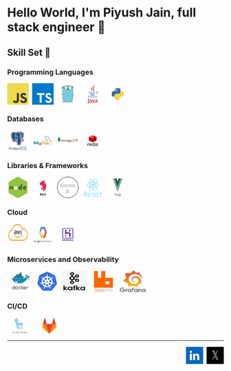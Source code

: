 # Hello World, I'm Piyush Jain, full stack engineer 👋

## Skill Set 💪

### Programming Languages

<div style='display: flex; gap: 8px;'>
  <img src = './static/js.png' height="50" height='50'/>
  <img src = './static/typescript.jpg' height="50" width='50'/>
  <img src = './static/golang.png' height="50" width='50'/>
  <img src = './static/java.svg' height="50" width='50'/>
  <img src = './static/python.webp' height="50" width='50'/>
</div>

### Databases

<div style='display: flex; gap: 8px;'>
  <img src = './static/postgres.png' height="50" width='50'/>
  <img src = './static/mysql.png' height="50" width='50'/>
  <img src = './static/mongodb.webp' height="50" width='50'/>
  <img src = './static/redis.png' height="50" width='50'/>
</div>

### Libraries & Frameworks

<div style='display: flex; gap: 8px;'>
  <img src = './static/node.png' height="50" width='50'/>
  <img src = './static/nest.jpg' height="50" width='50'/>
  <img src = './static/express.jpg' height="50" width='50'/>
  <img src = './static/React.png' height="50" width='50'/>
  <img src = './static/vue.jpg' height="50" width='50'/>
</div>

### Cloud

<div style='display: flex; gap: 8px;'>
  <img src = './static/aws.png' height="40" width='50'/>
  <img src = './static/gcp.png' height="50" width='50'/>
  <img src = './static/heroku.png' height="50" width='50'/>
</div>

### Microservices and Observability

<div style='display: flex; gap: 8px;'>
  <img src = './static/docker.png' height="50" width='60'/>
  <img src = './static/kube.png' height="50" width='50'/>
  <img src = './static/kafka.png' height="50" width='60'/>
  <img src = './static/rabbit.png' height="50" width='60'/>
  <img src = './static/grafana.jpeg' height="50" width='60'/>
</div>

### CI/CD

<div style='display: flex; gap: 8px;'>
  <img src = './static/actions.png' height="40" width='60'/>
  <img src = './static/gitlab.webp' height="40" width='60'/>
</div>

---

<p style='display: flex; gap: 8px; justify-content: end'>
  <a href="https://www.linkedin.com/in/piyushjain95" target="blank">
    <img alt="LinkedIn" title="LinkedIn" height="40" width="40" src="./static/linkedin.png">
  </a>
  <a href="https://twitter.com/el_loco_piccolo" target="blank">
    <img alt="Twitter" title="Twitter" height="40" width="40" src="./static/x.png">
  </a>
</p>
